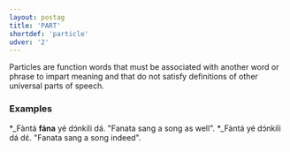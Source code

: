 ```yaml
---
layout: postag
title: 'PART'
shortdef: 'particle'
udver: '2'
---
```



Particles are function words that must be associated with another word or phrase to impart meaning and that do not satisfy definitions of
other universal parts of speech.

### Examples

*_Fàntá <b>fána</b> yé dɔ́nkili dá. "Fanata sang a song as well".
*_Fàntá yé dɔ́nkili dá dɛ́. "Fanata sang a song indeed".

<!-- Interlanguage links updated St lis 3 20:58:12 CET 2021 -->
